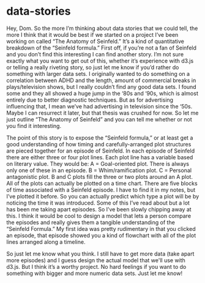 # data-stories

Hey, Dom. So the more I’m thinking about data stories that we could tell, the more I think that it would be best if we started on a project I’ve been working on called “The Anatomy of Seinfeld.” It’s a kind of quantitative breakdown of the “Seinfeld formula.” First off, if you’re not a fan of Seinfeld and you don’t find this interesting I can find another story. I’m not sure exactly what you want to get out of this, whether it’s experience with d3.js or telling a really riveting story, so just let me know if you’d rather do something with larger data sets. 
I originally wanted to do something on a correlation between ADHD and the length, amount of commercial breaks in plays/television shows, but I really couldn’t find any good data sets. I found some and they all showed a huge jump in the ‘80s and ‘90s, which is almost entirely due to better diagnostic techniques. But as for advertising influencing that, I mean we’ve had advertising in television since the ‘50s. Maybe I can resurrect it later, but that thesis was crushed for now. 
So let me just outline “The Anatomy of Seinfeld” and you can tell me whether or not you find it interesting.

The point of this story is to expose the “Seinfeld formula,” or at least get a good understanding of how timing and carefully-arranged plot structures are pieced together for an episode of Seinfeld. 
In each episode of Seinfeld there are either three or four plot lines. Each plot line has a variable based on literary value. They would be: 
A = Goal-oriented plot. There is always only one of these in an episode. 
B = Whim/ramification plot. 
C = Personal antagonistic plot. 
B and C plots fill the three or two plots around an A plot. All of the plots can actually be plotted on a time chart. There are five blocks of time associated with a Seinfeld episode. I have to find it in my notes, but I’ve plotted it before. So you can actually predict which type a plot will be by noticing the time it was introduced. Some of this I’ve read about but a lot has been me taking apart episodes. 
So I’ve been slowly chipping away at this. I think it would be cool to design a model that lets a person compare the episodes and really gives them a tangible understanding of the “Seinfeld Formula.” My first idea was pretty rudimentary in that you clicked an episode, that episode showed you a kind of flowchart with all of the plot lines arranged along a timeline. 

So just let me know what you think. I still have to get more data (take apart more episodes) and I guess design the actual model that we'll use with d3.js. But I think it’s a worthy project. No hard feelings if you want to do something with bigger and more numeric data sets. Just let me know!
